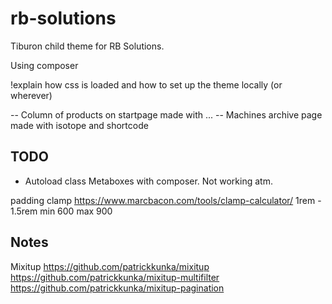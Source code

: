 # rb-solutions
Tiburon child theme for RB Solutions.

Using composer

!explain how css is loaded and how to set up the theme locally (or wherever)

-- Column of products on startpage made with ...
-- Machines archive page made with isotope and shortcode

## TODO

- Autoload class Metaboxes with composer. Not working atm.

padding clamp 
https://www.marcbacon.com/tools/clamp-calculator/
1rem - 1.5rem
min 600
max 900


## Notes

Mixitup 
https://github.com/patrickkunka/mixitup
https://github.com/patrickkunka/mixitup-multifilter
https://github.com/patrickkunka/mixitup-pagination